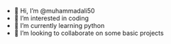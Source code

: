 - 👋 Hi, I’m @muhammadali50
- 👀 I’m interested in coding 
- 🌱 I’m currently learning python 
- 💞️ I’m looking to collaborate on some basic projects

<!---
muhammadali50/muhammadali50 is a ✨ special ✨ repository because its `README.md` (this file) appears on your GitHub profile.
You can click the Preview link to take a look at your changes.
--->
